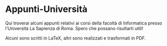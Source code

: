 # Appunti-Università
Qui troverai alcuni appunti relativi ai corsi della facoltà di Informatica presso l'Università La Sapienza di Roma. Spero che possano risultarti utili!

Alcuni sono scritti in LaTeX, altri sono realizzati e trasformati in PDF.
